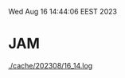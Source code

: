 Wed Aug 16 14:44:06 EEST 2023
# JAM
<a href='./cache/202308/16_14.log'>./cache/202308/16_14.log</a>
